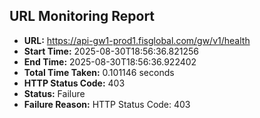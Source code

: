 ## URL Monitoring Report

- **URL:** https://api-gw1-prod1.fisglobal.com/gw/v1/health
- **Start Time:** 2025-08-30T18:56:36.821256
- **End Time:** 2025-08-30T18:56:36.922402
- **Total Time Taken:** 0.101146 seconds
- **HTTP Status Code:** 403
- **Status:** Failure
- **Failure Reason:** HTTP Status Code: 403
